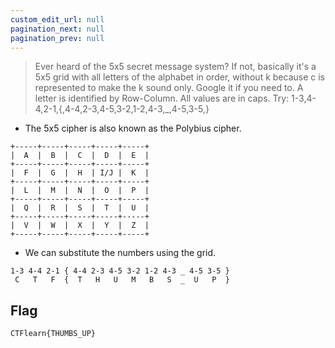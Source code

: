 ```yaml
---
custom_edit_url: null
pagination_next: null
pagination_prev: null
---
```


> Ever heard of the 5x5 secret message system? If not, basically it's a 5x5 grid with all letters of the alphabet in order, without k because c is represented to make the k sound only. Google it if you need to. A letter is identified by Row-Column. All values are in caps. Try: 1-3,4-4,2-1,{,4-4,2-3,4-5,3-2,1-2,4-3,_,4-5,3-5,}
- The 5x5 cipher is also known as the Polybius cipher.
```
+-----+-----+-----+-----+-----+
|  A  |  B  |  C  |  D  |  E  |
+-----+-----+-----+-----+-----+
|  F  |  G  |  H  | I/J |  K  |
+-----+-----+-----+-----+-----+
|  L  |  M  |  N  |  O  |  P  |
+-----+-----+-----+-----+-----+
|  Q  |  R  |  S  |  T  |  U  |
+-----+-----+-----+-----+-----+
|  V  |  W  |  X  |  Y  |  Z  |
+-----+-----+-----+-----+-----+
```
- We can substitute the numbers using the grid.
```
1-3 4-4 2-1 { 4-4 2-3 4-5 3-2 1-2 4-3 _ 4-5 3-5 }
 C   T   F  {  T   H   U   M   B   S  _  U   P  }
```
## Flag
```
CTFlearn{THUMBS_UP}
```
